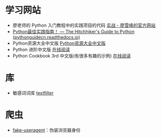 # 学习网站

- 廖老师的 Python 入门教程中的实践项目的代码  [实战 - 廖雪峰的官方网站 ](https://www.liaoxuefeng.com/wiki/897692888725344/945671276329568)
- [Python最佳实践指南！ — The Hitchhiker's Guide to Python (pythonguidecn.readthedocs.io)](https://pythonguidecn.readthedocs.io/zh/latest/)
- Python资源大全中文版 [Python资源大全中文版](https://github.com/jobbole/awesome-python-cn)
- Python 进阶中文版 [在线阅读](https://eastlakeside.gitbooks.io/interpy-zh/content/)
- Python Cookbook 3rd 中文版(有很多有趣的示例) [在线阅读](http://python3-cookbook.readthedocs.org/zh_CN/latest/)



# 库

- 敏感词词库 [textfilter](https://hellogithub.com/periodical/statistics/click/?target=https://github.com/observerss/textfilter)



# 爬虫

- [fake-useragent](https://hellogithub.com/periodical/statistics/click/?target=https://github.com/hellysmile/fake-useragent)：伪装浏览器身份
